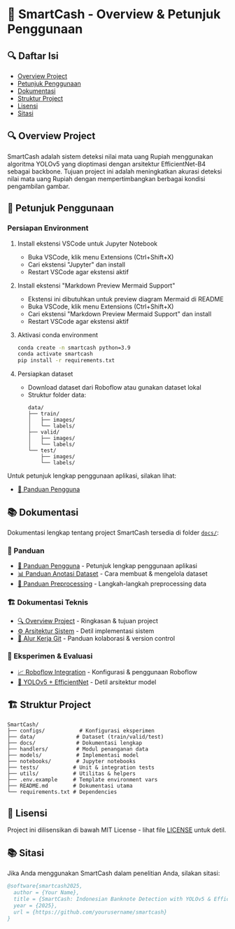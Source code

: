 # 📑 SmartCash - Overview & Petunjuk Penggunaan

## 🔍 Daftar Isi
- [Overview Project](#overview-project)
- [Petunjuk Penggunaan](#petunjuk-penggunaan)
- [Dokumentasi](#dokumentasi)
- [Struktur Project](#struktur-project)
- [Lisensi](#lisensi)
- [Sitasi](#sitasi)

## 🔍 Overview Project
SmartCash adalah sistem deteksi nilai mata uang Rupiah menggunakan algoritma YOLOv5 yang dioptimasi dengan arsitektur EfficientNet-B4 sebagai backbone. Tujuan project ini adalah meningkatkan akurasi deteksi nilai mata uang Rupiah dengan mempertimbangkan berbagai kondisi pengambilan gambar.

## 🚀 Petunjuk Penggunaan

### Persiapan Environment
1. Install ekstensi VSCode untuk Jupyter Notebook
   - Buka VSCode, klik menu Extensions (Ctrl+Shift+X)
   - Cari ekstensi "Jupyter" dan install
   - Restart VSCode agar ekstensi aktif

2. Install ekstensi "Markdown Preview Mermaid Support"
   - Ekstensi ini dibutuhkan untuk preview diagram Mermaid di README
   - Buka VSCode, klik menu Extensions (Ctrl+Shift+X)
   - Cari ekstensi "Markdown Preview Mermaid Support" dan install
   - Restart VSCode agar ekstensi aktif

3. Aktivasi conda environment
   ```bash
   conda create -n smartcash python=3.9
   conda activate smartcash
   pip install -r requirements.txt
   ```

4. Persiapkan dataset
   - Download dataset dari Roboflow atau gunakan dataset lokal
   - Struktur folder data:
     ```
     data/
     ├── train/
     │   ├── images/
     │   └── labels/
     ├── valid/
     │   ├── images/
     │   └── labels/
     └── test/
         ├── images/
         └── labels/
     ```

Untuk petunjuk lengkap penggunaan aplikasi, silakan lihat:
- [📱 Panduan Pengguna](docs/PANDUAN_PENGGUNA.md)

## 📚 Dokumentasi
Dokumentasi lengkap tentang project SmartCash tersedia di folder [`docs/`](./docs/):

### 📖 Panduan
- [📱 Panduan Pengguna](./docs/PANDUAN_PENGGUNA.md) - Petunjuk lengkap penggunaan aplikasi
- [📊 Panduan Anotasi Dataset](./docs/PANDUAN_ANOTASI.md) - Cara membuat & mengelola dataset
- [🔧 Panduan Preprocessing](./docs/PREPROCESSING.md) - Langkah-langkah preprocessing data

### 🏗️ Dokumentasi Teknis
- [🔍 Overview Project](./docs/SUMMARY.md) - Ringkasan & tujuan project
- [⚙️ Arsitektur Sistem](./docs/DOKUMENTASI_TEKNIS.md) - Detil implementasi sistem
- [🔄 Alur Kerja Git](./docs/GIT_WORKFLOW.md) - Panduan kolaborasi & version control

### 🧪 Eksperimen & Evaluasi
- [📈 Roboflow Integration](./docs/ROBOFLOW.md) - Konfigurasi & penggunaan Roboflow
- [🔬 YOLOv5 + EfficientNet](./docs/YOLOv5_EfficientNetB4_Backbone.md) - Detil arsitektur model

## 🏗️ Struktur Project
```
SmartCash/
├── configs/           # Konfigurasi eksperimen
├── data/             # Dataset (train/valid/test)
├── docs/             # Dokumentasi lengkap
├── handlers/         # Modul penanganan data
├── models/           # Implementasi model
├── notebooks/        # Jupyter notebooks
├── tests/           # Unit & integration tests
├── utils/           # Utilitas & helpers
├── .env.example     # Template environment vars
├── README.md        # Dokumentasi utama
└── requirements.txt # Dependencies
```

## 📜 Lisensi
Project ini dilisensikan di bawah MIT License - lihat file [LICENSE](LICENSE) untuk detil.

## 📚 Sitasi
Jika Anda menggunakan SmartCash dalam penelitian Anda, silakan sitasi:

```bibtex
@software{smartcash2025,
  author = {Your Name},
  title = {SmartCash: Indonesian Banknote Detection with YOLOv5 & EfficientNet-B4},
  year = {2025},
  url = {https://github.com/yourusername/smartcash}
}